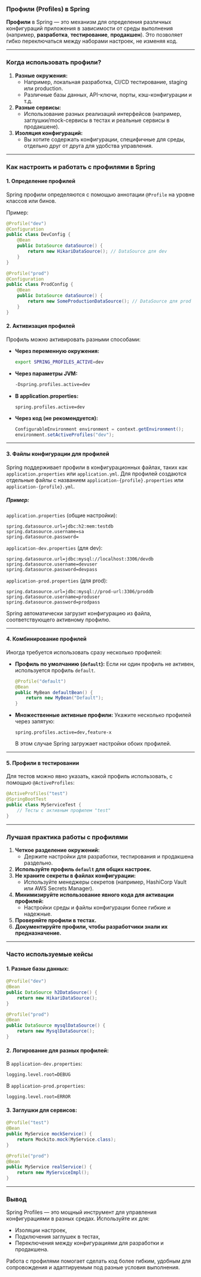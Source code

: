### Профили (Profiles) в Spring

**Профили** в Spring — это механизм для определения различных конфигураций приложения в зависимости от среды выполнения (например, **разработка**, **тестирование**, **продакшен**). Это позволяет гибко переключаться между наборами настроек, не изменяя код.

---

### Когда использовать профили?

1. **Разные окружения:**
    - Например, локальная разработка, CI/CD тестирование, staging или production.
    - Различные базы данных, API-ключи, порты, кэш-конфигурации и т.д.
2. **Разные сервисы:**
    - Использование разных реализаций интерфейсов (например, заглушки/mock-сервисы в тестах и реальные сервисы в продакшене).
3. **Изоляция конфигураций:**
    - Вы хотите содержать конфигурации, специфичные для среды, отдельно друг от друга для удобства управления.

---

### Как настроить и работать с профилями в Spring

#### 1. **Определение профилей**

Spring профили определяются с помощью аннотации `@Profile` на уровне классов или бинов.

Пример:

```java
@Profile("dev")
@Configuration
public class DevConfig {
    @Bean
    public DataSource dataSource() {
        return new HikariDataSource(); // DataSource для dev
    }
}
```

```java
@Profile("prod")
@Configuration
public class ProdConfig {
    @Bean
    public DataSource dataSource() {
        return new SomeProductionDataSource(); // DataSource для prod
    }
}
```

#### 2. **Активизация профилей**

Профиль можно активировать разными способами:

- **Через переменную окружения:**
    
    ```bash
    export SPRING_PROFILES_ACTIVE=dev
    ```
    
- **Через параметры JVM:**
    
    ```bash
    -Dspring.profiles.active=dev
    ```
    
- **В application.properties:**
    
    ```properties
    spring.profiles.active=dev
    ```
    
- **Через код (не рекомендуется):**
    
    ```java
    ConfigurableEnvironment environment = context.getEnvironment();
    environment.setActiveProfiles("dev");
    ```
    

---

#### 3. **Файлы конфигурации для профилей**

Spring поддерживает профили в конфигурационных файлах, таких как `application.properties` или `application.yml`. Для профилей создаются отдельные файлы с названием `application-{profile}.properties` или `application-{profile}.yml`.

##### Пример:

`application.properties` (общие настройки):

```properties
spring.datasource.url=jdbc:h2:mem:testdb
spring.datasource.username=sa
spring.datasource.password=
```

`application-dev.properties` (для dev):

```properties
spring.datasource.url=jdbc:mysql://localhost:3306/devdb
spring.datasource.username=devuser
spring.datasource.password=devpass
```

`application-prod.properties` (для prod):

```properties
spring.datasource.url=jdbc:mysql://prod-url:3306/proddb
spring.datasource.username=produser
spring.datasource.password=prodpass
```

Spring автоматически загрузит конфигурацию из файла, соответствующего активному профилю.

---

#### 4. **Комбинирование профилей**

Иногда требуется использовать сразу несколько профилей:

- **Профиль по умолчанию (`default`):** Если ни один профиль не активен, используется профиль `default`.
    
    ```java
    @Profile("default")
    @Bean
    public MyBean defaultBean() {
        return new MyBean("Default");
    }
    ```
    
- **Множественные активные профили:** Укажите несколько профилей через запятую:
    
    ```properties
    spring.profiles.active=dev,feature-x
    ```
    
    В этом случае Spring загружает настройки обоих профилей.
    

---

#### 5. **Профили в тестировании**

Для тестов можно явно указать, какой профиль использовать, с помощью `@ActiveProfiles`:

```java
@ActiveProfiles("test")
@SpringBootTest
public class MyServiceTest {
    // Тесты с активным профилем "test"
}
```

---

### Лучшая практика работы с профилями

1. **Четкое разделение окружений:**
    - Держите настройки для разработки, тестирования и продакшена раздельно.
2. **Используйте профиль `default` для общих настроек.**
3. **Не храните секреты в файлах конфигурации:**
    - Используйте менеджеры секретов (например, HashiCorp Vault или AWS Secrets Manager).
4. **Минимизируйте использование явного кода для активации профилей:**
    - Настройки среды и файлы конфигурации более гибкие и надежные.
5. **Проверяйте профили в тестах.**
6. **Документируйте профили, чтобы разработчики знали их предназначение.**

---

### Часто используемые кейсы

#### 1. **Разные базы данных:**

```java
@Profile("dev")
@Bean
public DataSource h2DataSource() {
    return new HikariDataSource();
}

@Profile("prod")
@Bean
public DataSource mysqlDataSource() {
    return new MysqlDataSource();
}
```

#### 2. **Логирование для разных профилей:**

В `application-dev.properties`:

```properties
logging.level.root=DEBUG
```

В `application-prod.properties`:

```properties
logging.level.root=ERROR
```

#### 3. **Заглушки для сервисов:**

```java
@Profile("test")
@Bean
public MyService mockService() {
    return Mockito.mock(MyService.class);
}

@Profile("prod")
@Bean
public MyService realService() {
    return new MyServiceImpl();
}
```

---

### Вывод

Spring Profiles — это мощный инструмент для управления конфигурациями в разных средах. Используйте их для:

- Изоляции настроек,
- Подключения заглушек в тестах,
- Переключения между конфигурациями для разработки и продакшена.

Работа с профилями помогает сделать код более гибким, удобным для сопровождения и адаптируемым под разные условия выполнения.